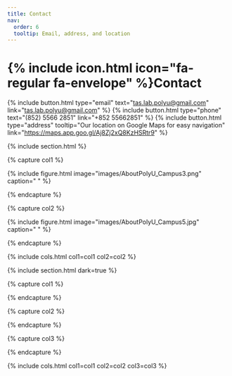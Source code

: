 ```yaml
---
title: Contact
nav:
  order: 6
  tooltip: Email, address, and location
---
```


# {% include icon.html icon="fa-regular fa-envelope" %}Contact

<!-- Add content here.  -->

{%
  include button.html
  type="email"
  text="tas.lab.polyu@gmail.com"
  link="tas.lab.polyu@gmail.com"
%}
{%
  include button.html
  type="phone"
  text="(852) 5566 2851"
  link="+852 55662851"
%}
{%
  include button.html
  type="address"
  tooltip="Our location on Google Maps for easy navigation"
  link="https://maps.app.goo.gl/Aj8Zj2xQ8KzHSRtr9"
%}

{% include section.html %}

{% capture col1 %}

{%
  include figure.html
  image="images/AboutPolyU_Campus3.png"
  caption=" "
%}

{% endcapture %}

{% capture col2 %}

{%
  include figure.html
  image="images/AboutPolyU_Campus5.jpg"
  caption=" "
%}

{% endcapture %}

{% include cols.html col1=col1 col2=col2 %}

{% include section.html dark=true %}

{% capture col1 %}

{% endcapture %}

{% capture col2 %}

{% endcapture %}

{% capture col3 %}

{% endcapture %}

{% include cols.html col1=col1 col2=col2 col3=col3 %}

